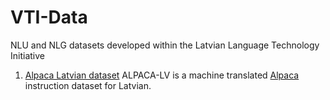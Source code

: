 # VTI-Data
NLU and NLG datasets developed within the Latvian Language Technology Initiative

1. [Alpaca Latvian dataset](ALPACA-LV/alpaca_lv.zip)
ALPACA-LV is a machine translated [Alpaca](https://github.com/gururise/AlpacaDataCleaned/blob/main/alpaca_data_cleaned.json) instruction dataset for Latvian.
